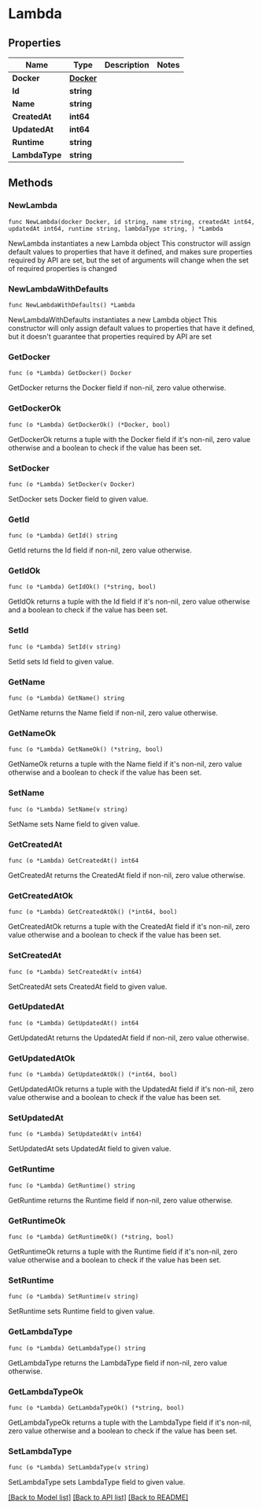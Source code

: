 # Lambda

## Properties

Name | Type | Description | Notes
------------ | ------------- | ------------- | -------------
**Docker** | [**Docker**](Docker.md) |  | 
**Id** | **string** |  | 
**Name** | **string** |  | 
**CreatedAt** | **int64** |  | 
**UpdatedAt** | **int64** |  | 
**Runtime** | **string** |  | 
**LambdaType** | **string** |  | 

## Methods

### NewLambda

`func NewLambda(docker Docker, id string, name string, createdAt int64, updatedAt int64, runtime string, lambdaType string, ) *Lambda`

NewLambda instantiates a new Lambda object
This constructor will assign default values to properties that have it defined,
and makes sure properties required by API are set, but the set of arguments
will change when the set of required properties is changed

### NewLambdaWithDefaults

`func NewLambdaWithDefaults() *Lambda`

NewLambdaWithDefaults instantiates a new Lambda object
This constructor will only assign default values to properties that have it defined,
but it doesn't guarantee that properties required by API are set

### GetDocker

`func (o *Lambda) GetDocker() Docker`

GetDocker returns the Docker field if non-nil, zero value otherwise.

### GetDockerOk

`func (o *Lambda) GetDockerOk() (*Docker, bool)`

GetDockerOk returns a tuple with the Docker field if it's non-nil, zero value otherwise
and a boolean to check if the value has been set.

### SetDocker

`func (o *Lambda) SetDocker(v Docker)`

SetDocker sets Docker field to given value.


### GetId

`func (o *Lambda) GetId() string`

GetId returns the Id field if non-nil, zero value otherwise.

### GetIdOk

`func (o *Lambda) GetIdOk() (*string, bool)`

GetIdOk returns a tuple with the Id field if it's non-nil, zero value otherwise
and a boolean to check if the value has been set.

### SetId

`func (o *Lambda) SetId(v string)`

SetId sets Id field to given value.


### GetName

`func (o *Lambda) GetName() string`

GetName returns the Name field if non-nil, zero value otherwise.

### GetNameOk

`func (o *Lambda) GetNameOk() (*string, bool)`

GetNameOk returns a tuple with the Name field if it's non-nil, zero value otherwise
and a boolean to check if the value has been set.

### SetName

`func (o *Lambda) SetName(v string)`

SetName sets Name field to given value.


### GetCreatedAt

`func (o *Lambda) GetCreatedAt() int64`

GetCreatedAt returns the CreatedAt field if non-nil, zero value otherwise.

### GetCreatedAtOk

`func (o *Lambda) GetCreatedAtOk() (*int64, bool)`

GetCreatedAtOk returns a tuple with the CreatedAt field if it's non-nil, zero value otherwise
and a boolean to check if the value has been set.

### SetCreatedAt

`func (o *Lambda) SetCreatedAt(v int64)`

SetCreatedAt sets CreatedAt field to given value.


### GetUpdatedAt

`func (o *Lambda) GetUpdatedAt() int64`

GetUpdatedAt returns the UpdatedAt field if non-nil, zero value otherwise.

### GetUpdatedAtOk

`func (o *Lambda) GetUpdatedAtOk() (*int64, bool)`

GetUpdatedAtOk returns a tuple with the UpdatedAt field if it's non-nil, zero value otherwise
and a boolean to check if the value has been set.

### SetUpdatedAt

`func (o *Lambda) SetUpdatedAt(v int64)`

SetUpdatedAt sets UpdatedAt field to given value.


### GetRuntime

`func (o *Lambda) GetRuntime() string`

GetRuntime returns the Runtime field if non-nil, zero value otherwise.

### GetRuntimeOk

`func (o *Lambda) GetRuntimeOk() (*string, bool)`

GetRuntimeOk returns a tuple with the Runtime field if it's non-nil, zero value otherwise
and a boolean to check if the value has been set.

### SetRuntime

`func (o *Lambda) SetRuntime(v string)`

SetRuntime sets Runtime field to given value.


### GetLambdaType

`func (o *Lambda) GetLambdaType() string`

GetLambdaType returns the LambdaType field if non-nil, zero value otherwise.

### GetLambdaTypeOk

`func (o *Lambda) GetLambdaTypeOk() (*string, bool)`

GetLambdaTypeOk returns a tuple with the LambdaType field if it's non-nil, zero value otherwise
and a boolean to check if the value has been set.

### SetLambdaType

`func (o *Lambda) SetLambdaType(v string)`

SetLambdaType sets LambdaType field to given value.



[[Back to Model list]](../README.md#documentation-for-models) [[Back to API list]](../README.md#documentation-for-api-endpoints) [[Back to README]](../README.md)


